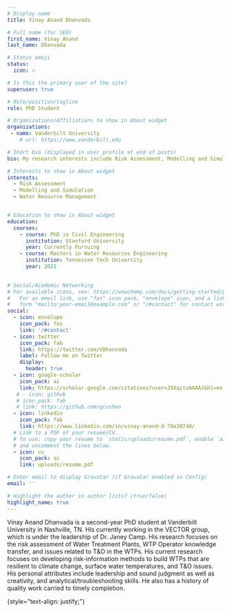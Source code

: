 ```yaml
---
# Display name
title: Vinay Anand Dhanvada

# Full name (for SEO)
first_name: Vinay Anand
last_name: Dhanvada

# Status emoji
status:
  icon: 🔥

# Is this the primary user of the site?
superuser: true

# Role/position/tagline
role: PhD Student

# Organizations/Affiliations to show in About widget
organizations:
 - name: Vanderbilt University
    # url: https://www.vanderbilt.edu

# Short bio (displayed in user profile at end of posts)
bio: My research interests include Risk Assessment, Modelling and Simulation, and Water Resource Management

# Interests to show in About widget
interests:
  - Risk Assessment 
  - Modelling and Simulation
  - Water Resource Management


# Education to show in About widget
education:
  courses:
    - course: PhD in Civil Engineering
      institution: Stanford University
      year: Currently Pursuing
    - course: Masters in Water Resources Engineering
      institution: Tennessee Tech University
      year: 2021
   

# Social/Academic Networking
# For available icons, see: https://wowchemy.com/docs/getting-started/page-builder/#icons
#   For an email link, use "fas" icon pack, "envelope" icon, and a link in the
#   form "mailto:your-email@example.com" or "/#contact" for contact widget.
social:
  - icon: envelope
    icon_pack: fas
    link: '/#contact'
  - icon: twitter
    icon_pack: fab
    link: https://twitter.com/VDhanvada
    label: Follow me on Twitter
    display:
      header: true
  - icon: google-scholar
    icon_pack: ai
    link: https://scholar.google.com/citations?user=J5XqitoAAAAJ&hl=en
   # - icon: github
   # icon_pack: fab
   # link: https://github.com/gcushen
  - icon: linkedin
    icon_pack: fab
    link: https://www.linkedin.com/in/vinay-anand-d-70a30748/
  # Link to a PDF of your resume/CV.
  # To use: copy your resume to `static/uploads/resume.pdf`, enable `ai` icons in `params.yaml`,
  # and uncomment the lines below.
  - icon: cv
    icon_pack: ai
    link: uploads/resume.pdf

# Enter email to display Gravatar (if Gravatar enabled in Config)
email: ''

# Highlight the author in author lists? (true/false)
highlight_name: true
---
```

Vinay Anand Dhanvada is a second-year PhD student at Vanderbilt University in Nashville, TN. His currently working in the VECTOR group, which is under the leadership of Dr. Janey Camp. His research focuses on the risk assessment of Water Treatment Plants, WTP Operator knowledge transfer, and issues related to T&O in the WTPs. His current research focuses on developing risk-information methods to build WTPs that are resilient to climate change, surface water temperatures, and T&O issues. His personal attributes include leadership and sound judgment as well as creativity, and analytical/troubleshooting skills. He also has a history of quality work carried to timely completion.

{style="text-align: justify;"}
